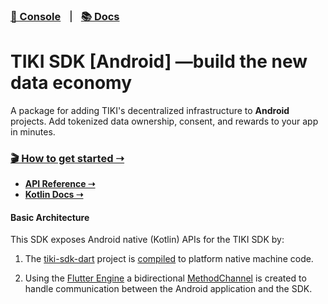 ###  [🍍 Console](https://console.mytiki.com) &nbsp; ⏐ &nbsp; [📚 Docs](https://docs.mytiki.com)

# TIKI SDK [Android] —build the new data economy

A package for adding TIKI's decentralized infrastructure to **Android** projects. Add tokenized data ownership, consent, and rewards to your app in minutes.

### [🎬 How to get started ➝](https://docs.mytiki.com/docs/tiki-sdk-flutter-getting-started)
- **[API Reference ➝](https://docs.mytiki.com/reference/tiki-sdk-flutter-tiki-sdk-flutter-builder)**
- **[Kotlin Docs ➝](https://tiki-sdk-android.docs.mytiki.com)**

#### Basic Architecture
This SDK exposes Android native (Kotlin) APIs for the TIKI SDK by:

1. The [tiki-sdk-dart](https://github.com/tiki/tiki-sdk-dart) project is [compiled](https://dart.dev/overview) to platform native machine code.

2. Using the [Flutter Engine](https://github.com/flutter/engine) a bidirectional [MethodChannel](https://api.flutter.dev/flutter/services/MethodChannel-class.html) is created to handle communication between the Android application and the SDK.